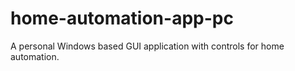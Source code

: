 # home-automation-app-pc
A personal Windows based GUI application with controls for home automation.
